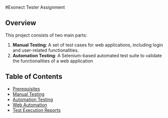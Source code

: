 #Exonect Tester Assignment

## Overview

This project consists of two main parts:
1. **Manual Testing**: A set of test cases for web applications, including login and user-related functionalities.
2. **Automation Testing**: A Selenium-based automated test suite to validate the functionalities of a web application


## Table of Contents
- [Prerequisites](#prerequisites)
- [Manual Testing](#manual-testing)
- [Automation Testing](#automation-testing)
 - [Web Automation](#web-automation)
- [Test Execution Reports](#test-execution-reports)


